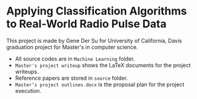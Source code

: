 # Applying Classification Algorithms to Real-World Radio Pulse Data
This project is made by Gene Der Su for University of California, Davis graduation
project for Master's in computer science.

- All source codes are in `Machine Learning` folder.
- `Master's project writeup` shows the LaTeX documents for the project writeups.
- Reference papers are stored in `source` folder.
- `Master’s project outlines.docx` is the proposal plan for the project execution.

